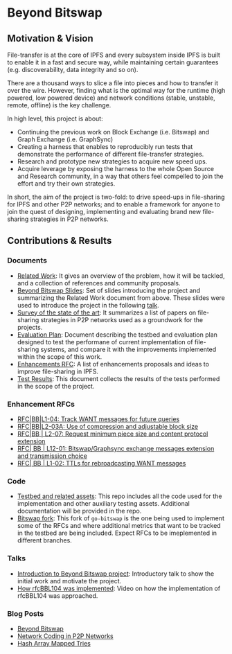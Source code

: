 # Beyond Bitswap

## Motivation & Vision

File-transfer is at the core of IPFS and every subsystem inside IPFS is built to enable it in a fast and secure way, while maintaining certain guarantees (e.g. discoverability, data integrity and so on).

There are a thousand ways to slice a file into pieces and how to transfer it over the wire. However, finding what is the optimal way for the runtime (high powered, low powered device) and network conditions (stable, unstable, remote, offline) is the key challenge.

In high level, this project is about:
* Continuing the previous work on Block Exchange (i.e. Bitswap) and Graph Exchange (i.e. GraphSync)
* Creating a harness that enables to reproducibly run tests that demonstrate the performance of different file-transfer strategies.
* Research and prototype new strategies to acquire new speed ups.
* Acquire leverage by exposing the harness to the whole Open Source and Research community, in a way that others feel compelled to join the effort and try their own strategies.

In short, the aim of the project is two-fold: to drive speed-ups in file-sharing for IPFS and other P2P networks; and to enable a framework for anyone to join the quest of designing, implementing and evaluating brand new file-sharing strategies in P2P networks.

## Contributions & Results

### Documents
* [Related Work](https://docs.google.com/document/d/14AE8OJvSpkhguq2k1Gfc9h0JvorvLgOUSVrj3CnOkQk/edit#heading=h.nxkc23tlbqhl): It gives an overview of the problem, how it will be tackled, and a collection of references and community proposals.
* [Beyond Bitswap Slides](https://docs.google.com/presentation/d/18_aRTye2t6Xs_VhKwEbhvCYYu9ePaLgamIrJkpUDtfY/edit#slide=id.p): Set of slides introducing the project and summarizing the Related Work document from above. These slides were used to introduce the project in the following [talk]().
* [Survey of the state of the art](https://docs.google.com/document/d/172q0EQFPDrVrWGt5TiEj2MToTXIor4mP1gCuKv4re5I/edit#heading=h.nxkc23tlbqhl): It summarizes a list of papers on file-sharing strategies in P2P networks used as a groundwork for the projects.
* [Evaluation Plan](https://docs.google.com/document/d/1LYs3WDCwpkrBdfrnB_LE0xsxdMCIhXdCchIkbzZc8OE/edit#heading=h.nxkc23tlbqhl): Document describing the testbed and evaluation plan designed to test the performane of current implementation of file-sharing systems, and compare it with the improvements implemented within the scope of this work.
* [Enhancements RFC](https://docs.google.com/document/d/1zjJCZel8zJzgK3XuHK0YZlNffEHThq7tUOssGgRTryY/edit#heading=h.nxkc23tlbqhl): A list of enhancements proposals and ideas to improve file-sharing in IPFS.
* [Test Results](https://docs.google.com/document/d/1zPpgnr9ykJr5PAvShJBGhKKRDRbsglb00MPc5eVEU4Q/edit#): This document collects the results of the tests performed in the scope of the project.

### Enhancement RFCs
* [RFC|BB|L1-04: Track WANT messages for future queries](./rfc/rfcBBL104.md)
* [RFC|BB|L2-03A: Use of compression and adjustable block size](./rfc/rfcBBL203A.md)
* [RFC|BB | L2-07: Request minimum piece size and content protocol extension](./rfc/rfcBBL207.md)
* [RFC| BB | L12-01: Bitswap/Graphsync exchange messages extension and transmission choice](./rfc/rfcBBL1201.md)
* [RFC| BB | L1-02: TTLs for rebroadcasting WANT messages](./rfc/rfcBBL102.md)


### Code
* [Testbed and related assets](https://github.com/adlrocha/beyond-bitswap/): This repo includes all the code used for the implementation and other auxiliary testing assets. Additional documentation will be provided in the repo.
* [Bitswap fork](https://github.com/adlrocha/go-bitswap): This fork of `go-bitswap` is the one being used to implement some of the RFCs and where additional metrics that want to be tracked in the testbed are being included. Expect RFCs to be imeplemented in different branches.

### Talks
* [Introduction to Beyond Bitswap project](): Introductory talk to show the initial work and motivate the project.
* [How rfcBBL104 was implemented](https://drive.google.com/file/d/1YS3RoNdeeG1vauJpfvHvKUQzPHr97eHF/view?usp=sharing): Video on how the implementation of rfcBBL104 was approached. 

### Blog Posts
* [Beyond Bitswap](https://adlrocha.substack.com/p/adlrocha-beyond-bitswap-i)
* [Network Coding in P2P Networks](https://adlrocha.substack.com/p/adlrocha-network-coding-in-p2p-networks)
* [Hash Array Mapped Tries](https://adlrocha.substack.com/p/adlrocha-hash-array-mapped-tries)